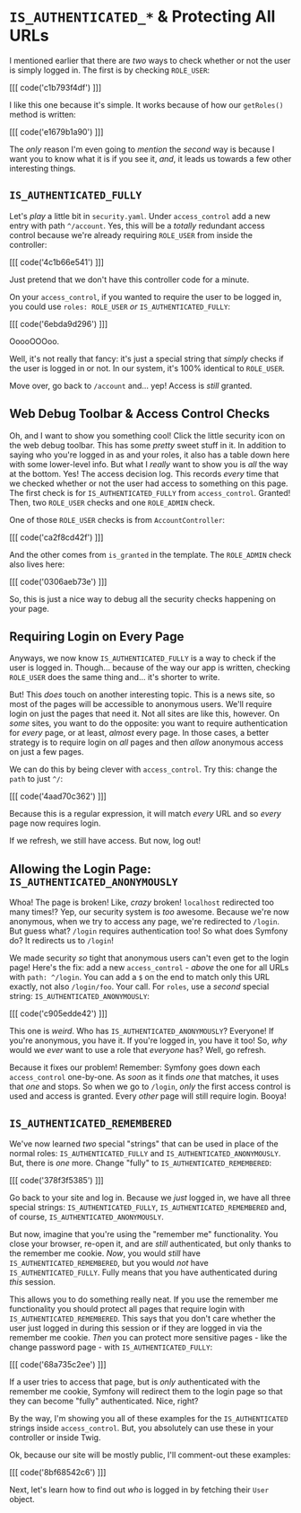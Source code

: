 # `IS_AUTHENTICATED_*` & Protecting All URLs

I mentioned earlier that there are *two* ways to check whether or not the user is 
simply logged in. The first is by checking `ROLE_USER`:

[[[ code('c1b793f4df') ]]]

I like this one because it's simple. It works because of how our `getRoles()`
method is written:

[[[ code('e1679b1a90') ]]]

The *only* reason I'm even going to *mention* the *second* way is because I want
you to know what it is if you see it, *and*, it leads us towards a few other
interesting things.

## `IS_AUTHENTICATED_FULLY`

Let's *play* a little bit in `security.yaml`. Under `access_control` add a new
entry with path `^/account`. Yes, this will be a *totally* redundant access control
because we're already requiring `ROLE_USER` from inside the controller:

[[[ code('4c1b66e541') ]]]

Just pretend that we don't have this controller code for a minute.

On your `access_control`, if you wanted to require the user to be logged in, you
could use `roles: ROLE_USER` *or* `IS_AUTHENTICATED_FULLY`:

[[[ code('6ebda9d296') ]]]

OoooOOOoo.

Well, it's not really that fancy: it's just a special string that *simply* checks
if the user is logged in or not. In our system, it's 100% identical to `ROLE_USER`.

Move over, go back to `/account` and... yep! Access is *still* granted.

## Web Debug Toolbar & Access Control Checks

Oh, and I want to show you something cool! Click the little security icon on the
web debug toolbar. This has some *pretty* sweet stuff in it. In addition to saying
who you're logged in as and your roles, it also has a table down here with some
lower-level info. But what I *really* want to show you is *all* the way at the bottom.
Yes! The access decision log. This records *every* time that we checked whether or
not the user had access to something on this page. The first check is for
`IS_AUTHENTICATED_FULLY` from `access_control`. Granted! Then, two `ROLE_USER`
checks and one `ROLE_ADMIN` check.

One of those `ROLE_USER` checks is from `AccountController`:

[[[ code('ca2f8cd42f') ]]]

And the other comes from `is_granted` in the template. The `ROLE_ADMIN` check also
lives here:

[[[ code('0306aeb73e') ]]]

So, this is just a nice way to debug all the security checks happening on your page.

## Requiring Login on Every Page

Anyways, we now know `IS_AUTHENTICATED_FULLY` is a way to check if the user is logged
in. Though... because of the way our app is written, checking `ROLE_USER` does
the same thing and... it's shorter to write.

But! This *does* touch on another interesting topic. This is a news site, so most
of the pages will be accessible to anonymous users. We'll require login on just
the pages that need it. Not all sites are like this, however. On *some* sites,
you want to do the opposite: you want to require authentication for *every* page,
or at least, *almost* every page. In those cases, a better strategy is to require
login on *all* pages and then *allow* anonymous access on just a few pages.

We can do this by being clever with `access_control`. Try this: change the
`path` to just `^/`:

[[[ code('4aad70c362') ]]]

Because this is a regular expression, it will match *every* URL and so *every*
page now requires login.

If we refresh, we still have access. But now, log out!

## Allowing the Login Page: `IS_AUTHENTICATED_ANONYMOUSLY`

Whoa! The page is broken! Like, *crazy* broken! `localhost` redirected too many
times!? Yep, our security system is *too* awesome. Because we're now anonymous,
when we try to access any page, we're redirected to `/login`. But guess what?
`/login` requires authentication too! So what does Symfony do? It redirects
us to `/login`!

We made security *so* tight that anonymous users can't even get to the login page!
Here's the fix: add a new `access_control` - *above* the one for all URLs with
`path: ^/login`. You can add a `$` on the end to match only this URL exactly,
not also `/login/foo`. Your call. For `roles`, use a *second* special string:
`IS_AUTHENTICATED_ANONYMOUSLY`:

[[[ code('c905edde42') ]]]

This one is *weird*. Who has `IS_AUTHENTICATED_ANONYMOUSLY`? Everyone! If you're
anonymous, you have it. If you're logged in, you have it too! So, *why* would
we *ever* want to use a role that *everyone* has? Well, go refresh.

Because it fixes our problem! Remember: Symfony goes down each `access_control`
one-by-one. As *soon* as it finds *one* that matches, it uses that *one* and stops.
So when we go to `/login`, *only* the first access control is used and access is
granted. Every *other* page will still require login. Booya!

## `IS_AUTHENTICATED_REMEMBERED`

We've now learned *two* special "strings" that can be used in place of the normal
roles: `IS_AUTHENTICATED_FULLY` and `IS_AUTHENTICATED_ANONYMOUSLY`. But, there
is *one* more. Change "fully" to `IS_AUTHENTICATED_REMEMBERED`:

[[[ code('378f3f5385') ]]]

Go back to your site and log in. Because we *just* logged in, we have all three
special strings: `IS_AUTHENTICATED_FULLY`, `IS_AUTHENTICATED_REMEMBERED` and, of
course, `IS_AUTHENTICATED_ANONYMOUSLY`.

But now, imagine that you're using the "remember me" functionality. You close your
browser, re-open it, and are *still* authenticated, but only thanks to the remember
me cookie. *Now*, you would *still* have `IS_AUTHENTICATED_REMEMBERED`, but you
would *not* have `IS_AUTHENTICATED_FULLY`. Fully means that you have authenticated
during *this* session.

This allows you to do something really neat. If you use the remember me functionality
you should protect all pages that require login with `IS_AUTHENTICATED_REMEMBERED`.
This says that you don't care whether the user just logged in during this session or
if they are logged in via the remember me cookie. *Then* you can protect more sensitive
pages - like the change password page - with `IS_AUTHENTICATED_FULLY`:

[[[ code('68a735c2ee') ]]]

If a user tries to access that page, but is *only* authenticated with the remember
me cookie, Symfony will redirect them to the login page so that they can become "fully"
authenticated. Nice, right?

By the way, I'm showing you all of these examples for the `IS_AUTHENTICATED` strings
inside `access_control`. But, you absolutely can use these in your controller or inside
Twig.

Ok, because our site will be mostly public, I'll comment-out these examples:

[[[ code('8bf68542c6') ]]]

Next, let's learn how to find out *who* is logged in by fetching their `User` object.

